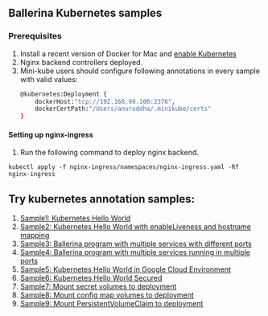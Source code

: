 ## Ballerina Kubernetes samples


### Prerequisites
 1. Install a recent version of Docker for Mac and [enable Kubernetes](https://docs.docker.com/docker-for-mac/#kubernetes)
 2. Nginx backend controllers deployed.
 3. Mini-kube users should configure following annotations in every sample with valid values: 
    ```bash
    @kubernetes:Deployment {
        dockerHost:"tcp://192.168.99.100:2376", 
        dockerCertPath:"/Users/anuruddha/.minikube/certs"
    }
    ```
#### Setting up nginx-ingress

1. Run the following command to deploy nginx backend.

```
kubectl apply -f nginx-ingress/namespaces/nginx-ingress.yaml -Rf nginx-ingress
```

## Try kubernetes annotation samples:

1. [Sample1: Kubernetes Hello World](sample1/)
1. [Sample2: Kubernetes Hello World with enableLiveness and hostname mapping](sample2/)
1. [Sample3: Ballerina program with multiple services with different ports](sample3/)
1. [Sample4: Ballerina program with multiple services running in multiple ports](sample4/)
1. [Sample5: Kubernetes Hello World in Google Cloud Environment](sample5/)
1. [Sample6: Kubernetes Hello World Secured](sample6/)
1. [Sample7: Mount secret volumes to deployment](sample7)
1. [Sample8: Mount config map volumes to deployment](sample8)
1. [Sample9: Mount PersistentVolumeClaim to deployment](sample9)
